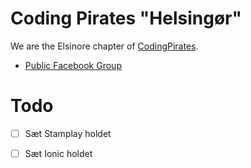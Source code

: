 # Coding Pirates "Helsingør"

We are the Elsinore chapter of [CodingPirates](https://codingpirates.dk/).

- [Public Facebook Group](https://www.facebook.com/groups/CodingPiratesHelsingoer/)


# Todo
-[ ] Sæt Stamplay holdet
-[ ] Sæt Ionic holdet


